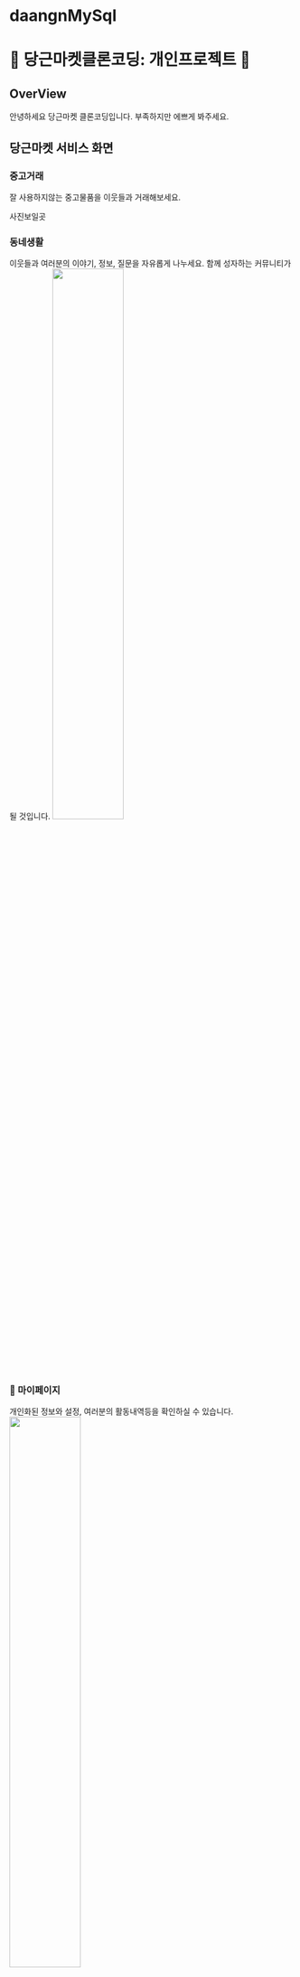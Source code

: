 # daangnMySql
# 🚀 당근마켓클론코딩: 개인프로젝트 🚀

## OverView

안녕하세요 당근마켓 클론코딩입니다. 부족하지만 에쁘게 봐주세요.

## 당근마켓 서비스 화면


### 중고거래

잘 사용하지않는 중고물품을 이웃들과 거래해보세요.

사진보일곳

### 동네생활

이웃들과 여러분의 이야기, 정보, 질문을 자유롭게 나누세요. 함께 성자하는 커뮤니티가 될 것입니다.
<img src="https://github.com/kim-sung-sig/daangnMySql/assets/144510755/4549ef64-e5e0-41d1-a874-9729cdcc4622" width="50%"/>


### 👤 마이페이지

개인화된 정보와 설정, 여러분의 활동내역등을 확인하실 수 있습니다. 
<img src="https://github.com/kim-sung-sig/daangnMySql/assets/144510755/8ed66a6d-1a33-4bc4-bbc5-2ac6a5cadf68" width="50%"/>

### 주요기능


### 개발환경

- OS
  - Local : Windows
  - AWS : Ubuntu
- IDE
  - Eclipse, STS
- DataBase
  - MySQL


### 상세 스택

- BackEnd
  - JAVA 17, SpringBoot 3.2.4
  - Mybatis, Lombok, SpringSecuriy
  - Gradle
- FrontEnd
  - HTML5, CSS3, JavaScript(ES6)
  - JQuery, axios, thymeleaf, momentJS, SocketJS, Stomp
  - ui-kit


### ERD

![daangn_ERD](https://github.com/kim-sung-sig/daangnMySql/assets/144510755/8c0d5554-0bc8-4c77-8eb7-e8247e404768){: width="50%"}
